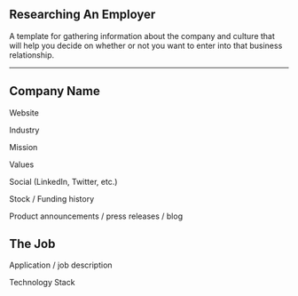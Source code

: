 ## Researching An Employer

A template for gathering information about the company and culture that will help you decide on whether or not you want to enter into that business relationship.

---


## Company Name
Website

Industry

Mission

Values

Social (LinkedIn, Twitter, etc.)

Stock / Funding history

Product announcements / press releases / blog


## The Job
Application / job description

Technology Stack

